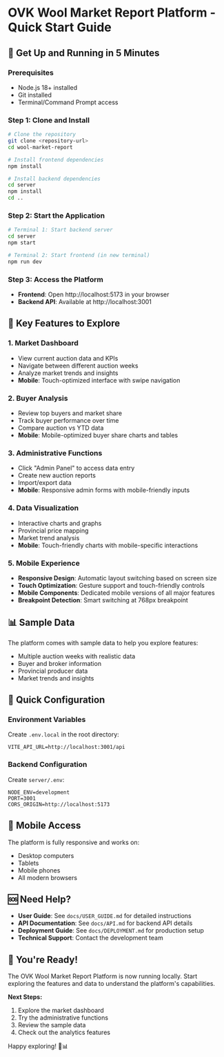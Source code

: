 # OVK Wool Market Report Platform - Quick Start Guide

## 🚀 Get Up and Running in 5 Minutes

### Prerequisites
- Node.js 18+ installed
- Git installed
- Terminal/Command Prompt access

### Step 1: Clone and Install
```bash
# Clone the repository
git clone <repository-url>
cd wool-market-report

# Install frontend dependencies
npm install

# Install backend dependencies
cd server
npm install
cd ..
```

### Step 2: Start the Application
```bash
# Terminal 1: Start backend server
cd server
npm start

# Terminal 2: Start frontend (in new terminal)
npm run dev
```

### Step 3: Access the Platform
- **Frontend**: Open http://localhost:5173 in your browser
- **Backend API**: Available at http://localhost:3001

## 🎯 Key Features to Explore

### 1. Market Dashboard
- View current auction data and KPIs
- Navigate between different auction weeks
- Analyze market trends and insights
- **Mobile**: Touch-optimized interface with swipe navigation

### 2. Buyer Analysis
- Review top buyers and market share
- Track buyer performance over time
- Compare auction vs YTD data
- **Mobile**: Mobile-optimized buyer share charts and tables

### 3. Administrative Functions
- Click "Admin Panel" to access data entry
- Create new auction reports
- Import/export data
- **Mobile**: Responsive admin forms with mobile-friendly inputs

### 4. Data Visualization
- Interactive charts and graphs
- Provincial price mapping
- Market trend analysis
- **Mobile**: Touch-friendly charts with mobile-specific interactions

### 5. Mobile Experience
- **Responsive Design**: Automatic layout switching based on screen size
- **Touch Optimization**: Gesture support and touch-friendly controls
- **Mobile Components**: Dedicated mobile versions of all major features
- **Breakpoint Detection**: Smart switching at 768px breakpoint

## 📊 Sample Data

The platform comes with sample data to help you explore features:
- Multiple auction weeks with realistic data
- Buyer and broker information
- Provincial producer data
- Market trends and insights

## 🔧 Quick Configuration

### Environment Variables
Create `.env.local` in the root directory:
```env
VITE_API_URL=http://localhost:3001/api
```

### Backend Configuration
Create `server/.env`:
```env
NODE_ENV=development
PORT=3001
CORS_ORIGIN=http://localhost:5173
```

## 📱 Mobile Access

The platform is fully responsive and works on:
- Desktop computers
- Tablets
- Mobile phones
- All modern browsers

## 🆘 Need Help?

- **User Guide**: See `docs/USER_GUIDE.md` for detailed instructions
- **API Documentation**: See `docs/API.md` for backend API details
- **Deployment Guide**: See `docs/DEPLOYMENT.md` for production setup
- **Technical Support**: Contact the development team

## 🎉 You're Ready!

The OVK Wool Market Report Platform is now running locally. Start exploring the features and data to understand the platform's capabilities.

**Next Steps:**
1. Explore the market dashboard
2. Try the administrative functions
3. Review the sample data
4. Check out the analytics features

Happy exploring! 🐑📊
